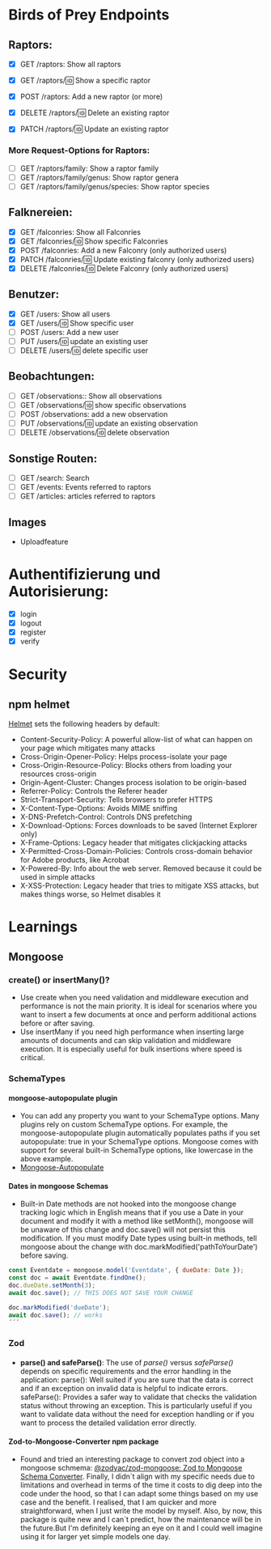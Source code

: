 # Birds of Prey Endpoints

## Raptors:

- [x] GET /raptors: Show all raptors
- [x] GET /raptors/:id: Show a specific raptor

- [x] POST /raptors: Add a new raptor (or more)
- [x] DELETE /raptors/:id: Delete an existing raptor
- [x] PATCH /raptors/:id: Update an existing raptor

### More Request-Options for Raptors:

- [ ] GET /raptors/family: Show a raptor family
- [ ] GET /raptors/family/genus: Show raptor genera
- [ ] GET /raptors/family/genus/species: Show raptor species

## Falknereien:

- [x] GET /falconries: Show all Falconries
- [x] GET /falconries/:id: Show specific Falconries
- [x] POST /falconries: Add a new Falconry (only authorized users)
- [x] PATCH /falconries/:id: Update existing falconry (only authorized users)
- [x] DELETE /falconries/:id: Delete Falconry (only authorized users)

## Benutzer:

- [x] GET /users: Show all users
- [x] GET /users/:id: Show specific user
- [ ] POST /users: Add a new user
- [ ] PUT /users/:id: update an existing user
- [ ] DELETE /users/:id: delete specific user

## Beobachtungen:

- [ ] GET /observations:: Show all observations
- [ ] GET /observations/:id: show specific observations
- [ ] POST /observations: add a new observation
- [ ] PUT /observations/:id: update an existing observation
- [ ] DELETE /observations/:id: delete observation

## Sonstige Routen:

- [ ] GET /search: Search
- [ ] GET /events: Events referred to raptors
- [ ] GET /articles: articles referred to raptors

## Images

- Uploadfeature

# Authentifizierung und Autorisierung:

- [x] login
- [x] logout
- [x] register
- [x] verify

# Security

## npm helmet

[Helmet](https://www.npmjs.com/package/helmet) sets the following headers by default:

- Content-Security-Policy: A powerful allow-list of what can happen on your page which mitigates many attacks
- Cross-Origin-Opener-Policy: Helps process-isolate your page
- Cross-Origin-Resource-Policy: Blocks others from loading your resources cross-origin
- Origin-Agent-Cluster: Changes process isolation to be origin-based
- Referrer-Policy: Controls the Referer header
- Strict-Transport-Security: Tells browsers to prefer HTTPS
- X-Content-Type-Options: Avoids MIME sniffing
- X-DNS-Prefetch-Control: Controls DNS prefetching
- X-Download-Options: Forces downloads to be saved (Internet Explorer only)
- X-Frame-Options: Legacy header that mitigates clickjacking attacks
- X-Permitted-Cross-Domain-Policies: Controls cross-domain behavior for Adobe products, like Acrobat
- X-Powered-By: Info about the web server. Removed because it could be used in simple attacks
- X-XSS-Protection: Legacy header that tries to mitigate XSS attacks, but makes things worse, so Helmet disables it

# Learnings

## Mongoose

### create() or insertMany()?

- Use create when you need validation and middleware execution and performance is not the main priority. It is ideal for scenarios where you want to insert a few documents at once and perform additional actions before or after saving.
- Use insertMany if you need high performance when inserting large amounts of documents and can skip validation and middleware execution. It is especially useful for bulk insertions where speed is critical.

### SchemaTypes

#### mongoose-autopopulate plugin

- You can add any property you want to your SchemaType options. Many plugins rely on custom SchemaType options. For example, the mongoose-autopopulate plugin automatically populates paths if you set autopopulate: true in your SchemaType options. Mongoose comes with support for several built-in SchemaType options, like lowercase in the above example.
- [Mongoose-Autopopulate](https://plugins.mongoosejs.io/plugins/autopopulate)

#### Dates in mongoose Schemas

- Built-in Date methods are not hooked into the mongoose change tracking logic which in English means that if you use a Date in your document and modify it with a method like setMonth(), mongoose will be unaware of this change and doc.save() will not persist this modification. If you must modify Date types using built-in methods, tell mongoose about the change with doc.markModified('pathToYourDate') before saving.

```js
const Eventdate = mongoose.model('Eventdate', { dueDate: Date });
const doc = await Eventdate.findOne();
doc.dueDate.setMonth(3);
await doc.save(); // THIS DOES NOT SAVE YOUR CHANGE

doc.markModified('dueDate');
await doc.save(); // works
´´´

```

### Zod

####

- **parse() and safeParse()**: The use of _parse()_ versus _safeParse()_ depends on specific requirements and the error handling in the application:
  parse(): Well suited if you are sure that the data is correct and if an exception on invalid data is helpful to indicate errors.
  safeParse(): Provides a safer way to validate that checks the validation status without throwing an exception. This is particularly useful if you want to validate data without the need for exception handling or if you want to process the detailed validation error directly.

#### Zod-to-Mongoose-Converter npm package

- Found and tried an interesting package to convert zod object into a mongoose schmema: [@zodyac/zod-mongoose: Zod to Mongoose Schema Converter](https://www.npmjs.com/package/@zodyac/zod-mongoose). Finally, I didn´t align with my specific needs due to limitations and overhead in terms of the time it costs to dig deep into the code under the hood, so that I can adapt some things based on my use case and the benefit. I realised, that I am quicker and more straightforward, when I just write the model by myself. Also, by now, this package is quite new and I can´t predict, how the maintenance will be in the future.But I'm definitely keeping an eye on it and I could well imagine using it for larger yet simple models one day.
